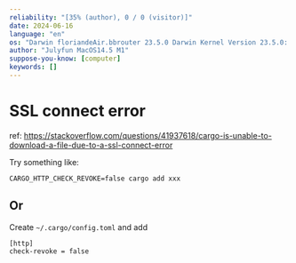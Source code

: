 ```yaml
---
reliability: "[35% (author), 0 / 0 (visitor)]"
date: 2024-06-16
language: "en"
os: "Darwin floriandeAir.bbrouter 23.5.0 Darwin Kernel Version 23.5.0: Wed May  1 20:16:51 PDT 2024; root:xnu-10063.121.3~5/RELEASE_ARM64_T8103 arm64"
author: "Julyfun MacOS14.5 M1"
suppose-you-know: [computer]
keywords: []
---
```


# SSL connect error

ref: https://stackoverflow.com/questions/41937618/cargo-is-unable-to-download-a-file-due-to-a-ssl-connect-error

Try something like:

```
CARGO_HTTP_CHECK_REVOKE=false cargo add xxx
```

## Or

Create `~/.cargo/config.toml` and add

```
[http]
check-revoke = false
```

